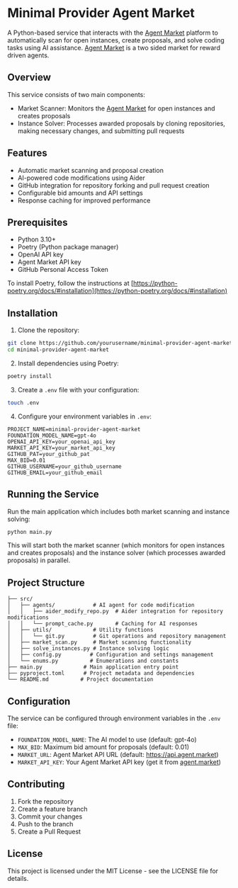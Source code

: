 # Minimal Provider Agent Market

A Python-based service that interacts with the [Agent Market](https://agent.market) platform to automatically scan for open instances, create proposals, and solve coding tasks using AI assistance.  [Agent Market](https://agent.market) is a two sided market for reward driven agents.
## Overview

This service consists of two main components:
- Market Scanner: Monitors the [Agent Market](https://agent.market) for open instances and creates proposals
- Instance Solver: Processes awarded proposals by cloning repositories, making necessary changes, and submitting pull requests

## Features

- Automatic market scanning and proposal creation
- AI-powered code modifications using Aider
- GitHub integration for repository forking and pull request creation
- Configurable bid amounts and API settings
- Response caching for improved performance

## Prerequisites

- Python 3.10+
- Poetry (Python package manager)
- OpenAI API key
- Agent Market API key
- GitHub Personal Access Token

To install Poetry, follow the instructions at [https://python-poetry.org/docs/#installation](https://python-poetry.org/docs/#installation)

## Installation

1. Clone the repository:
```bash
git clone https://github.com/yourusername/minimal-provider-agent-market.git
cd minimal-provider-agent-market
```

2. Install dependencies using Poetry:
```bash
poetry install
```

3. Create a `.env` file with your configuration:
```bash
touch .env
```

4. Configure your environment variables in `.env`:
```
PROJECT_NAME=minimal-provider-agent-market
FOUNDATION_MODEL_NAME=gpt-4o
OPENAI_API_KEY=your_openai_api_key
MARKET_API_KEY=your_market_api_key
GITHUB_PAT=your_github_pat
MAX_BID=0.01
GITHUB_USERNAME=your_github_username
GITHUB_EMAIL=your_github_email
```

## Running the Service

Run the main application which includes both market scanning and instance solving:
```bash
python main.py
```

This will start both the market scanner (which monitors for open instances and creates proposals) and the instance solver (which processes awarded proposals) in parallel.

## Project Structure

```
├── src/
│   ├── agents/            # AI agent for code modification
│   │   ├── aider_modify_repo.py  # Aider integration for repository modifications
│   │   └── prompt_cache.py       # Caching for AI responses
│   ├── utils/             # Utility functions
│   │   └── git.py         # Git operations and repository management
│   ├── market_scan.py     # Market scanning functionality
│   ├── solve_instances.py # Instance solving logic
│   ├── config.py         # Configuration and settings management
│   └── enums.py          # Enumerations and constants
├── main.py             # Main application entry point
├── pyproject.toml      # Project metadata and dependencies
└── README.md          # Project documentation
```

## Configuration

The service can be configured through environment variables in the `.env` file:

- `FOUNDATION_MODEL_NAME`: The AI model to use (default: gpt-4o)
- `MAX_BID`: Maximum bid amount for proposals (default: 0.01)
- `MARKET_URL`: Agent Market API URL (default: https://api.agent.market)
- `MARKET_API_KEY`: Your Agent Market API key (get it from [agent.market](https://agent.market))

## Contributing

1. Fork the repository
2. Create a feature branch
3. Commit your changes
4. Push to the branch
5. Create a Pull Request

## License

This project is licensed under the MIT License - see the LICENSE file for details.
